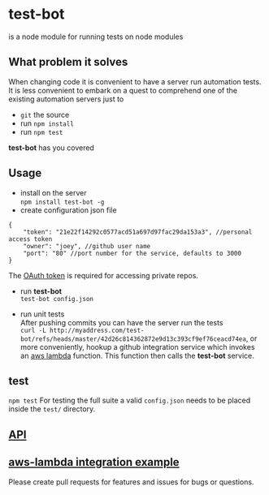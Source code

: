 # test-bot  
is a node module for running tests on node modules 

## What problem it solves

When changing code it is convenient to have a server run automation tests. It is less convenient to embark on a quest to comprehend one of the existing automation servers just to 
* `git` the source
* run `npm install`  
* run `npm test`  

**test-bot** has you covered 


## Usage
* install on the server  
`npm install test-bot -g`  
* create configuration json file
```
{
	"token": "21e22f14292c0577acd51a697d97fac29da153a3", //personal access token
	"owner": "joey", //github user name
	"port": "80" //port number for the service, defaults to 3000
}
```
The [OAuth token](https://help.github.com/articles/git-automation-with-oauth-tokens/) is required for accessing private repos.

* run **test-bot**  
`test-bot config.json`

* run unit tests  
 After pushing commits you can have the server run the tests  
`curl -L http://myaddress.com/test-bot/refs/heads/master/42d26c814362872e9d13c393cf9ef76ceacd74ea`, or more conveniently, hookup a github integration service which invokes an [aws lambda](https://gist.github.com/mucbuc/3fabfb103ef96cbf468d06e0b2e227b1) function. This function then calls the **test-bot** service. 


## test 
`npm test` For testing the full suite a valid `config.json` needs to be placed inside the `test/` directory.

## [API](./API.md)

## [aws-lambda integration example](https://gist.github.com/mucbuc/3fabfb103ef96cbf468d06e0b2e227b1)

Please create pull requests for features and issues for bugs or questions. 
